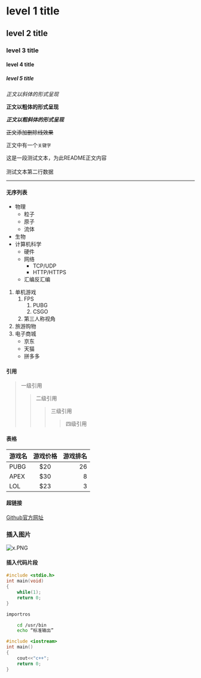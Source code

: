 # level 1 title
## level 2 title
### level 3 title
#### level 4 title
##### level 5 title

*正文以斜体的形式呈现*

**正文以粗体的形式呈现**

***正文以粗斜体的形式呈现***

~~正文添加删除线效果~~

正文中有一个`关键字`

这是一段测试文本，为此README正文内容<br><br>测试文本第二行数据

---

#### 无序列表
* 物理
  * 粒子
  * 原子
  * 流体
* 生物
* 计算机科学
  * 硬件
  * 网络
    * TCP/UDP
    * HTTP/HTTPS
  * 汇编反汇编

1. 单机游戏
   1. FPS
      1. PUBG
      2. CSGO
   2. 第三人称视角
2. 旅游购物
3. 电子商城
   * 京东
   * 天猫
   * 拼多多

#### 引用

> 一级引用
>> 二级引用
>>> 三级引用
>>>> 四级引用


#### 表格

游戏名|游戏价格|游戏排名
--|:--:|--:
PUBG|$20|26
APEX|$30|8
LOL|$23|3


#### 超链接

[Github官方网址](https://github.com "点击跳转到Github")

### 插入图片

![x.PNG](https://s2.loli.net/2022/07/16/z8SDXjpJkvqrV3O.png)

#### 插入代码片段

```c
#include <stdio.h>
int main(void)
{
	while(1);
	return 0;
}
```

```python
importros

```

```bash
	cd /usr/bin
	echo “标准输出”
```

```cpp
#include <iostream>
int main()
{
	cout<<"c++";
	return 0;
}
```
